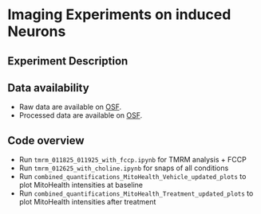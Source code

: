# Imaging Experiments on induced Neurons

## Experiment Description

## Data availability
- Raw data are available on [OSF](https://osf.io/htb23/).
- Processed data are available on [OSF](https://osf.io/mnysb/files/osfstorage).

## Code overview
- Run `tmrm_011825_011925_with_fccp.ipynb` for TMRM analysis + FCCP
- Run `tmrm_012625_with_choline.ipynb` for snaps of all conditions
- Run `combined_quantifications_MitoHealth_Vehicle_updated_plots` to plot MitoHealth intensities at baseline
- Run `combined_quantifications_MitoHealth_Treatment_updated_plots` to plot MitoHealth intensities after treatment
